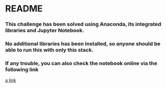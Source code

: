 # README

### This challenge has been solved using Anaconda, its integrated libraries and Jupyter Notebook.
### No additional libraries has been installed, so anyone should be able to run this with only this stack.
### If any trouble, you can also check the notebook online via the following link

[a link](https://d3c2p93ws3fw6d.cloudfront.net/index.html)